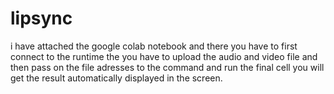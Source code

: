 # lipsync
i have attached the google colab notebook and there you have to first connect to the runtime the you have to upload the audio and video file and then pass on the file adresses to the command and run the final cell you will get the result automatically displayed in the screen.

